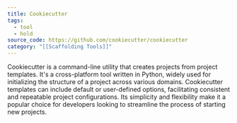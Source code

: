 ```yaml
---
title: Cookiecutter
tags:
  - tool
  - hold
source_code: https://github.com/cookiecutter/cookiecutter
category: "[[Scaffolding Tools]]"
---
```

Cookiecutter is a command-line utility that creates projects from project templates. It's a cross-platform tool written in Python, widely used for initializing the structure of a project across various domains. Cookiecutter templates can include default or user-defined options, facilitating consistent and repeatable project configurations. Its simplicity and flexibility make it a popular choice for developers looking to streamline the process of starting new projects.